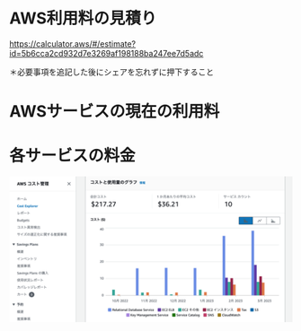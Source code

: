 # AWS利用料の見積り

https://calculator.aws/#/estimate?id=5b6cca2cd932d7e3269af198188ba247ee7d5adc

＊必要事項を追記した後にシェアを忘れずに押下すること



# AWSサービスの現在の利用料


# 各サービスの料金

![img](画像ファイル/AWS_コスト1.png)





